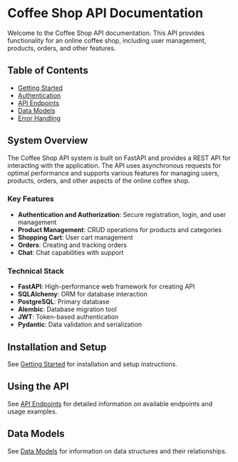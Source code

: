 # Coffee Shop API Documentation

Welcome to the Coffee Shop API documentation. This API provides functionality for an online coffee shop, including user management, products, orders, and other features.

## Table of Contents

- [Getting Started](getting-started.md)
- [Authentication](authentication.md)
- [API Endpoints](api-endpoints.md)
- [Data Models](data-models.md)
- [Error Handling](error-handling.md)

## System Overview

The Coffee Shop API system is built on FastAPI and provides a REST API for interacting with the application. The API uses asynchronous requests for optimal performance and supports various features for managing users, products, orders, and other aspects of the online coffee shop.

### Key Features

- **Authentication and Authorization**: Secure registration, login, and user management
- **Product Management**: CRUD operations for products and categories
- **Shopping Cart**: User cart management
- **Orders**: Creating and tracking orders
- **Chat**: Chat capabilities with support

### Technical Stack

- **FastAPI**: High-performance web framework for creating API
- **SQLAlchemy**: ORM for database interaction
- **PostgreSQL**: Primary database
- **Alembic**: Database migration tool
- **JWT**: Token-based authentication
- **Pydantic**: Data validation and serialization

## Installation and Setup

See [Getting Started](getting-started.md) for installation and setup instructions.

## Using the API

See [API Endpoints](api-endpoints.md) for detailed information on available endpoints and usage examples.

## Data Models

See [Data Models](data-models.md) for information on data structures and their relationships.
